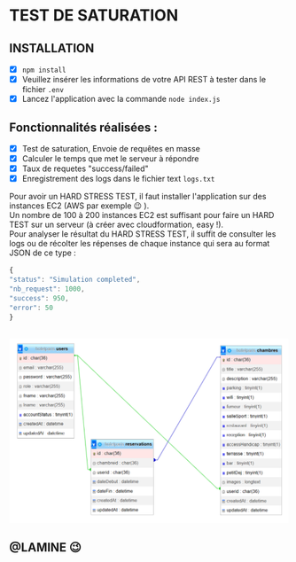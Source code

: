 # TEST DE SATURATION

## INSTALLATION
- [x]  `npm install`
- [x]  Veuillez insérer les informations de votre API REST à tester dans le fichier `.env`
- [x]  Lancez l'application avec la commande `node index.js`

## Fonctionnalités réalisées :
- [x]  Test de saturation, Envoie de requêtes en masse
- [x]  Calculer le temps que met le serveur à répondre
- [x]  Taux de requetes "success/failed"
- [x]  Enregistrement des logs dans le fichier text `logs.txt`

Pour avoir un HARD STRESS TEST, il faut installer l'application sur des instances EC2 (AWS par exemple 😉 ).<br> 
Un nombre de 100 à 200 instances EC2 est suffisant pour faire un HARD TEST sur un serveur (à créer avec cloudformation, easy !). <br>
Pour analyser le résultat du HARD STRESS TEST, il suffit de consulter les logs ou de récolter les répenses de chaque instance qui sera au format JSON de ce type :
<br>

```js
{
"status": "Simulation completed",
"nb_request": 1000,
"success": 950,
"error": 50
}
```

<br>
<div align="center">
  <img src="https://github.com/hpipou/reservation_hotel_backend/blob/main/SCREENSHOT_MYSQL_BDD.png"/><br>
</div>

## @LAMINE 😉
